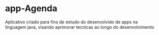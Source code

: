# app-Agenda
Aplicativo criado para fins de estudo do desenvolvido de apps na linguagem java, visando aprimorar tecnicas ao longo do desenvolvimento
